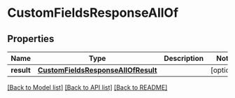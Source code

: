 # CustomFieldsResponseAllOf


## Properties
Name | Type | Description | Notes
------------ | ------------- | ------------- | -------------
**result** | [**CustomFieldsResponseAllOfResult**](CustomFieldsResponseAllOfResult.md) |  | [optional] 

[[Back to Model list]](../README.md#documentation-for-models) [[Back to API list]](../README.md#documentation-for-api-endpoints) [[Back to README]](../README.md)


